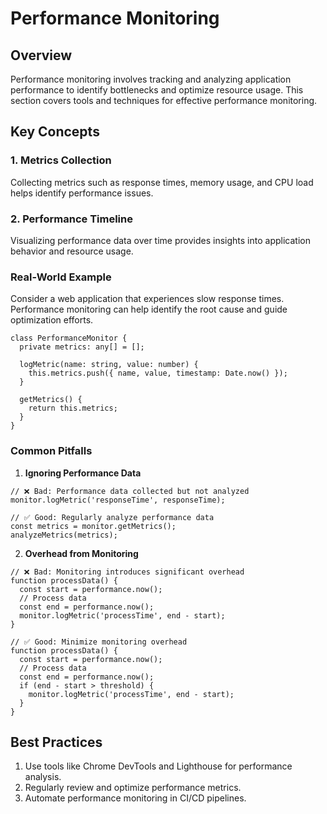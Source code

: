 # Performance Monitoring

## Overview

Performance monitoring involves tracking and analyzing application performance to identify bottlenecks and optimize resource usage. This section covers tools and techniques for effective performance monitoring.

## Key Concepts

### 1. Metrics Collection

Collecting metrics such as response times, memory usage, and CPU load helps identify performance issues.

### 2. Performance Timeline

Visualizing performance data over time provides insights into application behavior and resource usage.

### Real-World Example

Consider a web application that experiences slow response times. Performance monitoring can help identify the root cause and guide optimization efforts.

```typescript:preview
class PerformanceMonitor {
  private metrics: any[] = [];

  logMetric(name: string, value: number) {
    this.metrics.push({ name, value, timestamp: Date.now() });
  }

  getMetrics() {
    return this.metrics;
  }
}
```

### Common Pitfalls

1. **Ignoring Performance Data**

```typescript:preview
// ❌ Bad: Performance data collected but not analyzed
monitor.logMetric('responseTime', responseTime);

// ✅ Good: Regularly analyze performance data
const metrics = monitor.getMetrics();
analyzeMetrics(metrics);
```

2. **Overhead from Monitoring**

```typescript:preview
// ❌ Bad: Monitoring introduces significant overhead
function processData() {
  const start = performance.now();
  // Process data
  const end = performance.now();
  monitor.logMetric('processTime', end - start);
}

// ✅ Good: Minimize monitoring overhead
function processData() {
  const start = performance.now();
  // Process data
  const end = performance.now();
  if (end - start > threshold) {
    monitor.logMetric('processTime', end - start);
  }
}
```

## Best Practices

1. Use tools like Chrome DevTools and Lighthouse for performance analysis.
2. Regularly review and optimize performance metrics.
3. Automate performance monitoring in CI/CD pipelines.
